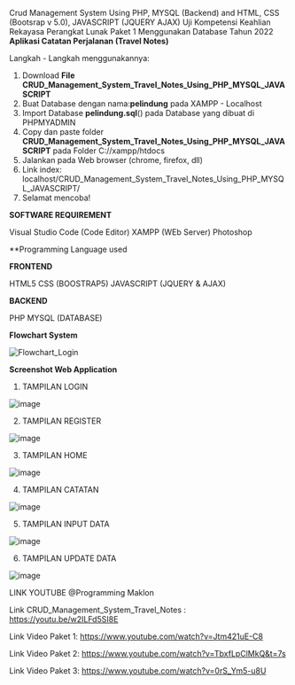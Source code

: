 Crud Management System Using PHP, MYSQL (Backend) and HTML, CSS (Bootsrap v 5.0), JAVASCRIPT (JQUERY AJAX)
Uji Kompetensi Keahlian Rekayasa Perangkat Lunak Paket 1 Menggunakan Database Tahun 2022
**Aplikasi Catatan Perjalanan (Travel Notes)**

Langkah - Langkah menggunakannya:

1. Download **File CRUD_Management_System_Travel_Notes_Using_PHP_MYSQL_JAVASCRIPT**
2. Buat Database dengan nama:**pelindung** pada XAMPP - Localhost
3. Import Database **pelindung.sql**() pada Database yang dibuat di PHPMYADMIN
3. Copy dan paste folder **CRUD_Management_System_Travel_Notes_Using_PHP_MYSQL_JAVASCRIPT** pada Folder C://xampp/htdocs
4. Jalankan pada Web browser (chrome, firefox, dll)
5. Link index: localhost/CRUD_Management_System_Travel_Notes_Using_PHP_MYSQL_JAVASCRIPT/
6. Selamat mencoba!

**SOFTWARE REQUIREMENT**

Visual Studio Code (Code Editor)
XAMPP (WEb Server)
Photoshop

**Programming Language used 

**FRONTEND**

HTML5
CSS (BOOSTRAP5)
JAVASCRIPT (JQUERY & AJAX)

**BACKEND**

PHP
MYSQL (DATABASE)

**Flowchart System**

![Flowchart_Login](https://user-images.githubusercontent.com/88584119/158187681-a2f71485-4e4e-40d8-a0ab-6d347c54b9cd.jpg)


**Screenshot Web Application**

1.  TAMPILAN LOGIN

![image](https://user-images.githubusercontent.com/88584119/156887492-a8ab6d54-5c05-48e6-bf2f-81c6b4a2e4e6.png)

2. TAMPILAN REGISTER

![image](https://user-images.githubusercontent.com/88584119/156887525-2157e57e-5f31-4087-b1e4-2790bbb821de.png)

3. TAMPILAN HOME

![image](https://user-images.githubusercontent.com/88584119/156887553-bdb9253d-e8c6-4871-9955-33af07aef6d9.png)

4. TAMPILAN CATATAN

![image](https://user-images.githubusercontent.com/88584119/156887584-01e815ec-631f-4fa0-89c7-015c2f5d0833.png)

5. TAMPILAN INPUT DATA

![image](https://user-images.githubusercontent.com/88584119/156887619-aade9489-d322-4ef6-9f53-a0056f4a52ce.png)

6. TAMPILAN UPDATE DATA

![image](https://user-images.githubusercontent.com/88584119/156887658-39ca346f-fb31-407b-90e5-dd4c2369379e.png)


LINK YOUTUBE @Programming Maklon

Link CRUD_Management_System_Travel_Notes : https://youtu.be/w2ILFd5SI8E

Link Video Paket 1: https://www.youtube.com/watch?v=Jtm421uE-C8

Link Video Paket 2: https://www.youtube.com/watch?v=TbxfLpClMkQ&t=7s

Link Video Paket 3: https://www.youtube.com/watch?v=0rS_Ym5-u8U


  

